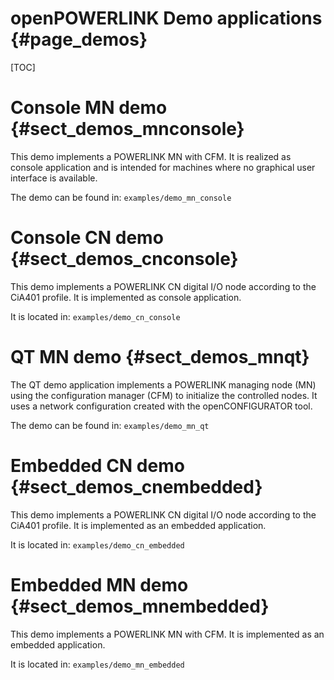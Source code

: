 openPOWERLINK Demo applications {#page_demos}
===============================

[TOC]

# Console MN demo {#sect_demos_mnconsole}

This demo implements a POWERLINK MN with CFM. It is realized as console
application and is intended for machines where no graphical user interface is
available.

The demo can be found in: `examples/demo_mn_console`

# Console CN demo {#sect_demos_cnconsole}

This demo implements a POWERLINK CN digital I/O node according to the CiA401
profile. It is implemented as console application.

It is located in: `examples/demo_cn_console`

# QT MN demo {#sect_demos_mnqt}

The QT demo application implements a POWERLINK managing node (MN) using the
configuration manager (CFM) to initialize the controlled nodes. It uses a
network configuration created with the openCONFIGURATOR tool.
  
The demo can be found in: `examples/demo_mn_qt`

# Embedded CN demo {#sect_demos_cnembedded}

This demo implements a POWERLINK CN digital I/O node according to the CiA401
profile. It is implemented as an embedded application.

It is located in: `examples/demo_cn_embedded`

# Embedded MN demo {#sect_demos_mnembedded}

This demo implements a POWERLINK MN with CFM. It is implemented as an embedded
application.

It is located in: `examples/demo_mn_embedded`
